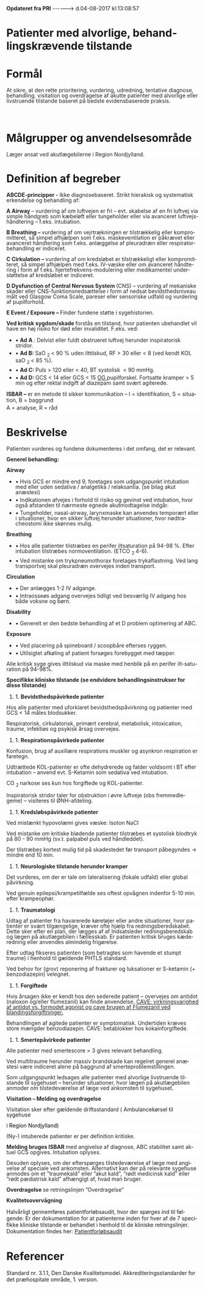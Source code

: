 <!--
.. title: patienter-med-alvorlige-behandlingskraevende-tilstande
.. slug: patienter-med-alvorlige-behandlingskraevende-tilstande
.. date: 2017-08-04 13:08:58 UTC+02:00
.. tags: 
.. category: 
.. link: 
.. description: 
.. type: text
.. hidetitle: True
-->

<div class="alert alert-success" role="alert"><b>Opdateret fra PRI</b>  ------>  d.04-08-2017  kl:13:08:57</div>

<div class="document" id="Ue321cb64ddd4481fb5ad5e064e7194f8" lang="da-DK" xml:lang="da-DK" xmlns="http://www.w3.org/1999/xhtml">
 <h1 class="~clause~ Titeloverskrift">
  <span>
   Patienter med alvorlige, behandlingskrævende tilstande
  </span>
 </h1>
 <p class="~clause~ Brdtekst">
 </p>
 <h1 class="~clause~ Overskrift1" id="a_7dd36e44f8cc43ed87654d1f63369861">
  <span>
   Formål
  </span>
 </h1>
 <p class="~clause~ Normal" style="background-color: #FFF; color: black; margin-bottom: 8pt; line-height: 100%;">
  <span style="color: #222;">
   At sikre, at den rette prioritering, vurdering, udredning, tentative diagnose, behandling, visitation og overdragelse af akutte patienter med alvorlige eller livstruende tilstande baseret på bedste evidensbaserede praksis.
  </span>
 </p>
 <h1 class="~clause~ Overskrift1" id="a_b8aa0d45a05d447ab037017599f817a8">
  <span>
   <br/>
   Målgrupper og anvendelsesområde
  </span>
 </h1>
 <p class="~clause~ Normal" style="background-color: #FFF; color: black; margin-bottom: 8pt; line-height: 100%;">
  <span style="color: #222;">
   Læger ansat ved akutlægebilerne i Region Nordjylland.
  </span>
 </p>
 <p class="~clause~ Brdtekst">
 </p>
 <h1 class="~clause~ Overskrift1" id="a_27aa9a1b5ad24617ab5fe26f1f85ec55">
  <span>
   Definition af begreber
  </span>
 </h1>
 <p class="~clause~ Normal" style="background-color: #FFF; color: black; margin-bottom: 8pt; line-height: 100%;">
  <span style="font-weight: bold; color: #222;">
   ABCDE-principper -
  </span>
  <span style="color: #222;">
   Ikke diagnosebaseret. Strikt hierakisk og systematisk erkendelse og behandling af:
  </span>
 </p>
 <p class="~clause~ Normal" style="background-color: #FFF; color: black; margin-bottom: 8pt; line-height: 100%;">
  <span style="font-weight: bold; color: #222;">
   A Airway
  </span>
  <span style="color: #222;">
   – vurdering af om luftvejen er fri – evt. skabelse af en fri luftvej via simple håndgreb som kæbeløft eller tungeholder eller via avanceret luftvejshåndtering – f.eks. intubation.
  </span>
 </p>
 <p class="~clause~ Normal" style="background-color: #FFF; color: black; margin-bottom: 8pt; line-height: 100%;">
  <span style="font-weight: bold; color: #222;">
   B Breathing –
  </span>
  <span style="color: #222;">
   vurdering af om vejrtrækningen er tilstrækkelig eller kompromitteret, så simpel afhjælpen som f.eks. maskeventilation er påkrævet eller avanceret håndtering som f.eks. anlæggelse af pleuradræn eller respiratorbehandling er indiceret.
  </span>
 </p>
 <p class="~clause~ Normal" style="background-color: #FFF; color: black; margin-bottom: 8pt; line-height: 100%;">
  <span style="font-weight: bold; color: #222;">
   C Cirkulation –
  </span>
  <span style="color: #222;">
   vurdering af om kredsløbet er tilstrækkeligt eller kompromitteret, så simpel afhjælpen med f.eks. IV-væske eller om avanceret håndtering i form af f.eks. hjertefrekvens-modulering eller medikamentel understøttelse af kredsløbet er indiceret.
  </span>
 </p>
 <p class="~clause~ Normal" style="background-color: #FFF; color: black; margin-bottom: 8pt; line-height: 100%;">
  <span style="font-weight: bold; color: #222;">
   D Dysfunction of Central Nervous System
  </span>
  <span style="color: #222;">
   (CNS) – vurdering af mekaniske skader eller CNS-funktionsnedsættelse i form af nedsat bevidsthedsniveau målt ved Glasgow Coma Scale, pareser eller sensoriske udfald og vurdering af pupilforhold.
  </span>
 </p>
 <p class="~clause~ Normal" style="background-color: #FFF; color: black; margin-bottom: 8pt; line-height: 100%;">
  <span style="font-weight: bold; color: #222;">
   E Event / Exposure –
  </span>
  <span style="color: #222;">
   Finder fundene støtte i sygehistorien.
  </span>
 </p>
 <p class="~clause~ Normal" style="background-color: #FFF; color: black; margin-bottom: 8pt; line-height: 100%;">
  <span style="font-weight: bold; color: #222;">
   Ved kritisk sygdom/skade
  </span>
  <span style="color: #222;">
   forstås en tilstand, hvor patienten ubehandlet vil have en høj risiko for død eller invaliditet. F.eks. ved:
  </span>
 </p>
 <ul class="list27">
  <li>
   <p class="~clause~ Normal level0" style="background-color: #FFF; color: black; margin-top: auto; margin-bottom: 3pt; line-height: 100%;">
    <span class="item">
     •
    </span>
    <span style="font-weight: bold; color: #222;">
     Ad A
    </span>
    <span style="color: #222;">
     : Delvist eller fuldt obstrueret luftvej herunder inspiratorisk stridor.
    </span>
   </p>
  </li>
  <li>
   <p class="~clause~ Normal level0" style="background-color: #FFF; color: black; margin-top: auto; margin-bottom: 3pt; line-height: 100%;">
    <span class="item">
     •
    </span>
    <span style="font-weight: bold; color: #222;">
     Ad B:
    </span>
    <span style="color: #222;">
     SaO
    </span>
    <sub style="color: #222;">
     2
    </sub>
    <span style="color: #222;">
     &lt; 90 % uden ilttilskud, RF &gt; 30 eller &lt; 8 (ved kendt KOL saO
    </span>
    <sub style="color: #222;">
     2
    </sub>
    <span style="color: #222;">
     &lt; 85 %).
    </span>
   </p>
  </li>
  <li>
   <p class="~clause~ Normal level0" style="background-color: #FFF; color: black; margin-top: auto; margin-bottom: 3pt; line-height: 100%;">
    <span class="item">
     •
    </span>
    <span style="font-weight: bold; color: #222;">
     Ad C:
    </span>
    <span style="color: #222;">
     Puls &gt; 120 eller &lt; 40, BT systolisk  &lt; 90 mmHg.
    </span>
   </p>
  </li>
  <li>
   <p class="~clause~ Normal level0" style="background-color: #FFF; color: black; margin-top: auto; margin-bottom: 3pt; line-height: 100%;">
    <span class="item">
     •
    </span>
    <span style="font-weight: bold; color: #222;">
     Ad D:
    </span>
    <span style="color: #222;">
     GCS &lt; 14 eller GCS &lt; 15
    </span>
    <span style="color: #222; text-decoration: underline;">
     OG
    </span>
    <span style="color: #222;">
     pupilforskel. Fortsatte kramper &gt; 5 min og efter rektal indgift af diazepam samt svært agiterede.
    </span>
   </p>
  </li>
 </ul>
 <p class="~clause~ Normal" style="background-color: #FFF; color: black; margin-top: auto; margin-bottom: 3pt; line-height: 115%;">
  <span style="font-weight: bold; color: #222;">
   ISBAR –
  </span>
  <span style="color: #222;">
   er en metode til sikker kommunikation – I = identifikation, S = situation, B = baggrund
  </span>
 </p>
 <p class="~clause~ Normal" style="background-color: #FFF; color: black; margin-top: auto; margin-bottom: 3pt; line-height: 115%;">
  <span style="color: #222;">
   A = analyse, R = råd
  </span>
 </p>
 <p class="~clause~ Brdtekst">
 </p>
 <h1 class="~clause~ Overskrift1" id="a_dc0111c545654ddca21121bd067ce6b1">
  <span>
   Beskrivelse
  </span>
 </h1>
 <p class="~clause~ Normal" style="background-color: #FFF; color: black; margin-bottom: 8pt; line-height: 100%;">
  <span style="color: #222;">
   Patienten vurderes og fundene dokumenteres i det omfang, det er relevant.
  </span>
 </p>
 <p class="~clause~ Normal" style="background-color: #FFF; color: black; margin-bottom: 8pt; line-height: 100%;">
  <span style="font-weight: bold; color: #222;">
   Generel behandling:
  </span>
 </p>
 <p class="~clause~ Normal" style="background-color: #FFF; color: black; margin-bottom: 8pt; line-height: 100%;">
 </p>
 <p class="~clause~ Normal" style="background-color: #FFF; color: black; margin-bottom: 8pt; line-height: 100%;">
  <span style="font-weight: bold; color: #222;">
   Airway
  </span>
  <span style="color: #222;">
  </span>
 </p>
 <ul class="list28">
  <li>
   <p class="~clause~ Normal level0" style="background-color: #FFF; color: black; margin-top: auto; margin-bottom: 3pt; line-height: 100%;">
    <span class="item">
     •
    </span>
    <span style="color: #222;">
     Hvis GCS er mindre end 9, foretages som udgangspunkt intubation med eller uden sedativa / analgetika / relaksantia. (se bilag akut anæstesi)
    </span>
   </p>
  </li>
  <li>
   <p class="~clause~ Normal level0" style="background-color: #FFF; color: black; margin-top: auto; margin-bottom: 3pt; line-height: 100%;">
    <span class="item">
     •
    </span>
    <span style="color: #222;">
     Indikationen afvejes i forhold til risiko og gevinst ved intubation, hvor også afstanden til nærmeste egnede akutmodtagelse indgår.
    </span>
   </p>
  </li>
  <li>
   <p class="~clause~ Normal level0" style="background-color: #FFF; color: black; margin-top: auto; margin-bottom: 3pt; line-height: 100%;">
    <span class="item">
     •
    </span>
    <span style="color: #222;">
     Tungeholder, nasal-airway, larynxmaske kan anvendes temporært eller i situationer, hvor en sikker luftvej herunder situationer, hvor nødtracheostomi ikke skønnes mulig.
    </span>
   </p>
  </li>
 </ul>
 <p class="~clause~ Normal" style="background-color: #FFF; color: black; margin-bottom: 8pt; line-height: 100%;">
  <span style="font-weight: bold; color: #222;">
   Breathing
  </span>
  <span style="color: #222;">
  </span>
 </p>
 <ul class="list29">
  <li>
   <p class="~clause~ Normal level0" style="background-color: #FFF; color: black; margin-top: auto; margin-bottom: 3pt; line-height: 100%;">
    <span class="item">
     •
    </span>
    <span style="color: #222;">
     Hos alle patienter tilstræbes en perifer iltsaturation på 94-98 %. Efter intubation tilstræbes normoventilation. (ETCO
    </span>
    <sub style="color: #222;">
     2
    </sub>
    <span style="color: #222;">
     4-6).
    </span>
   </p>
  </li>
  <li>
   <p class="~clause~ Normal level0" style="background-color: #FFF; color: black; margin-top: auto; margin-bottom: 3pt; line-height: 100%;">
    <span class="item">
     •
    </span>
    <span style="color: #222;">
     Ved mistanke om trykpneumothorax foretages trykaflastning. Ved lang transportvej skal pleuradræn overvejes inden transport.
    </span>
   </p>
  </li>
 </ul>
 <p class="~clause~ Normal" style="background-color: #FFF; color: black; margin-bottom: 8pt; line-height: 100%;">
  <span style="font-weight: bold; color: #222;">
   Circulation
  </span>
  <span style="color: #222;">
  </span>
 </p>
 <ul class="list30">
  <li>
   <p class="~clause~ Normal level0" style="background-color: #FFF; color: black; margin-top: auto; margin-bottom: 3pt; line-height: 100%;">
    <span class="item">
     •
    </span>
    <span style="color: #222;">
     Der anlægges 1-2 IV adgange.
    </span>
   </p>
  </li>
  <li>
   <p class="~clause~ Normal level0" style="background-color: #FFF; color: black; margin-top: auto; margin-bottom: 3pt; line-height: 100%;">
    <span class="item">
     •
    </span>
    <span style="color: #222;">
     Intraosseøs adgang overvejes tidligt ved besværlig IV adgang hos både voksne og børn.
    </span>
   </p>
  </li>
 </ul>
 <p class="~clause~ Normal" style="background-color: #FFF; color: black; margin-bottom: 8pt; line-height: 100%;">
  <span style="font-weight: bold; color: #222;">
   Disability
  </span>
 </p>
 <ul class="list31">
  <li>
   <p class="~clause~ Normal level0" style="background-color: #FFF; color: black; margin-top: auto; margin-bottom: 3pt; line-height: 100%;">
    <span class="item">
     •
    </span>
    <span style="color: #222;">
     Generelt er den bedste behandling af et D problem optimering af ABC.
    </span>
   </p>
  </li>
 </ul>
 <p class="~clause~ Normal" style="background-color: #FFF; color: black; margin-bottom: 8pt; line-height: 100%;">
  <span style="font-weight: bold; color: #222;">
   Exposure
  </span>
 </p>
 <ul class="list32">
  <li>
   <p class="~clause~ Normal level0" style="background-color: #FFF; color: black; margin-top: auto; margin-bottom: 3pt; line-height: 100%;">
    <span class="item">
     •
    </span>
    <span style="color: #222;">
     Ved placering på spineboard / scoopbåre efterses ryggen.
    </span>
   </p>
  </li>
  <li>
   <p class="~clause~ Normal level0" style="background-color: #FFF; color: black; margin-top: auto; margin-bottom: 3pt; line-height: 100%;">
    <span class="item">
     •
    </span>
    <span style="color: #222;">
     Utilsigtet afkøling af patient forsøges forebygget med tæpper.
    </span>
   </p>
  </li>
 </ul>
 <p class="~clause~ Normal" style="background-color: #FFF; color: black; margin-bottom: 8pt; line-height: 100%;">
  <span style="color: #222;">
  </span>
 </p>
 <p class="~clause~ Normal" style="background-color: #FFF; color: black; margin-bottom: 8pt; line-height: 100%;">
  <span style="color: #222;">
   Alle kritisk syge gives ilttilskud via maske med henblik på en perifer ilt-saturation på 94-98%.
  </span>
 </p>
 <p class="~clause~ Normal" style="background-color: #FFF; color: black; margin-bottom: 8pt; line-height: 100%;">
  <span style="font-weight: bold; color: #222;">
   Specifikke kliniske tilstande (se endvidere behandlingsinstrukser for disse tilstande)
  </span>
 </p>
 <ol class="list33">
  <li>
   <p class="~clause~ Normal level0" style="background-color: #FFF; color: black; margin-top: auto; margin-bottom: 3pt; line-height: 100%;">
    <span class="item">
     1.
    </span>
    <span style="font-weight: bold; color: #222;">
     Bevidsthedspåvirkede patienter
    </span>
   </p>
  </li>
 </ol>
 <p class="~clause~ Normal" style="background-color: #FFF; color: black; margin-bottom: 8pt; line-height: 100%;">
  <span style="color: #222;">
   Hos alle patienter med uforklaret bevidsthedspåvirkning og patienter med GCS &lt; 14 måles blodsukker.
  </span>
 </p>
 <p class="~clause~ Normal" style="background-color: #FFF; color: black; margin-bottom: 8pt; line-height: 100%;">
  <span style="color: #222;">
   Respiratorisk, cirkulatorisk, primært cerebral, metabolisk, intoxication, traume, infektiøs og psykisk årsag overvejes.
  </span>
 </p>
 <ol class="list34">
  <li>
   <p class="~clause~ Normal level0" style="background-color: #FFF; color: black; margin-top: auto; margin-bottom: 3pt; line-height: 100%;">
    <span class="item">
     1.
    </span>
    <span style="font-weight: bold; color: #222;">
     Respirationspåvirkede patienter
    </span>
   </p>
  </li>
 </ol>
 <p class="~clause~ Normal" style="background-color: #FFF; color: black; margin-bottom: 8pt; line-height: 100%;">
  <span style="color: #222;">
   Konfusion, brug af auxillære respirations muskler og asynkron respiration er faretegn.
  </span>
 </p>
 <p class="~clause~ Normal" style="background-color: #FFF; color: black; margin-bottom: 8pt; line-height: 100%;">
  <span style="color: #222;">
   Udtrættede KOL-patienter er ofte dehydrerede og falder voldsomt i BT efter intubation – anvend evt. S-Ketamin som sedativa ved intubation.
  </span>
 </p>
 <p class="~clause~ Normal" style="background-color: #FFF; color: black; margin-bottom: 8pt; line-height: 100%;">
  <span style="color: #222;">
   CO
  </span>
  <sub style="color: #222;">
   2
  </sub>
  <span style="color: #222;">
   narkose ses kun hos forgiftede og KOL-patienter.
  </span>
 </p>
 <p class="~clause~ Normal" style="background-color: #FFF; color: black; margin-bottom: 8pt; line-height: 100%;">
  <span style="color: #222;">
   Inspiratorisk stridor taler for obstruktion i øvre luftveje (obs fremmedlegeme) – visiteres til ØNH-afdeling.
  </span>
 </p>
 <p class="~clause~ Normal" style="background-color: #FFF; color: black; margin-bottom: 8pt; line-height: 100%;">
  <span style="color: #222;">
  </span>
 </p>
 <ol class="list35">
  <li>
   <p class="~clause~ Normal level0" style="background-color: #FFF; color: black; margin-top: auto; margin-bottom: 3pt; line-height: 100%;">
    <span class="item">
     1.
    </span>
    <span style="font-weight: bold; color: #222;">
     Kredsløbspåvirkede patienter
    </span>
   </p>
  </li>
 </ol>
 <p class="~clause~ Normal" style="background-color: #FFF; color: black; margin-bottom: 8pt; line-height: 100%;">
  <span style="color: #222;">
   Ved mistænkt hypovolæmi gives væske: Isoton NaCl
  </span>
 </p>
 <p class="~clause~ Normal" style="background-color: #FFF; color: black; margin-bottom: 8pt; line-height: 100%;">
  <span style="color: #222;">
   Ved mistanke om kritiske blødende patienter tilstræbes et systolisk blodtryk på 80 - 90 mmHg (sv.t. palpabel puls ved håndleddet).
  </span>
 </p>
 <p class="~clause~ Normal" style="background-color: #FFF; color: black; margin-bottom: 8pt; line-height: 100%;">
  <span style="color: #222;">
   Der tilstræbes kortest mulig tid på skadestedet før transport påbegyndes → mindre end 10 min.
  </span>
 </p>
 <ol class="list36">
  <li>
   <p class="~clause~ Normal level0" style="background-color: #FFF; color: black; margin-top: auto; margin-bottom: 3pt; line-height: 100%;">
    <span class="item">
     1.
    </span>
    <span style="font-weight: bold; color: #222;">
     Neurologiske tilstande herunder kramper
    </span>
   </p>
  </li>
 </ol>
 <p class="~clause~ Normal" style="background-color: #FFF; color: black; margin-bottom: 8pt; line-height: 100%;">
  <span style="color: #222;">
   Det vurderes, om der er tale om lateralisering (fokale udfald) eller global påvirkning.
  </span>
 </p>
 <p class="~clause~ Normal" style="background-color: #FFF; color: black; margin-bottom: 8pt; line-height: 100%;">
  <span style="color: #222;">
   Ved genuin epilepsi/krampetilfælde ses oftest opvågnen indenfor 5-10 min. efter krampeophør.
  </span>
 </p>
 <ol class="list37">
  <li>
   <p class="~clause~ Normal level0" style="background-color: #FFF; color: black; margin-top: auto; margin-bottom: 3pt; line-height: 100%;">
    <span class="item">
     1.
    </span>
    <span style="font-weight: bold; color: #222;">
     Traumatologi
    </span>
   </p>
  </li>
 </ol>
 <p class="~clause~ Normal" style="background-color: #FFF; color: black; margin-bottom: 8pt; line-height: 100%;">
  <span style="color: #222;">
   Udtag af patienter fra havarerede køretøjer eller andre situationer, hvor patienter er svært tilgængelige, kræver ofte hjælp fra redningsberedskabet. Dette sker efter en plan, der lægges af af Indsatsleder redningsberedskab og lægen på akutlægebilen i fællesskab. Er patienten kritisk bruges kæderedning eller anvendes almindelig frigørelse.
  </span>
 </p>
 <p class="~clause~ Normal" style="background-color: #FFF; color: black; margin-bottom: 8pt; line-height: 100%;">
  <span style="color: #222;">
   Efter udtag fikseres patienten (som betragtes som havende et stumpt traume) i henhold til gældende PHTLS standard.
  </span>
 </p>
 <p class="~clause~ Normal" style="background-color: #FFF; color: black; margin-bottom: 8pt; line-height: 100%;">
  <span style="color: #222;">
   Ved behov for (grov) reponering af frakturer og luksationer er S-ketamin (+ benzodiazepin) velegnet.
  </span>
 </p>
 <ol class="list38">
  <li>
   <p class="~clause~ Normal level0" style="background-color: #FFF; color: black; margin-top: auto; margin-bottom: 3pt; line-height: 100%;">
    <span class="item">
     1.
    </span>
    <span style="font-weight: bold; color: #222;">
     Forgiftede
    </span>
   </p>
  </li>
 </ol>
 <p class="~clause~ Normal" style="background-color: #FFF; color: black; margin-bottom: 8pt; line-height: 100%;">
  <span style="color: #222;">
   Hvis årsagen ikke er kendt hos den sederede patient – overvejes om antidot (naloxon og/eller flumezanil) kan finde anvendelse.
  </span>
  <span style="color: #222; text-decoration: underline;">
   CAVE: virkningsvarighed af antidot vs. formodet agonist og cave brugen af Flumezanil ved blandingsforgiftninger.
  </span>
 </p>
 <p class="~clause~ Normal" style="background-color: #FFF; color: black; margin-bottom: 8pt; line-height: 100%;">
  <span style="color: #222;">
   Behandlingen af agitede patienter er symptomatisk. Undertiden kræves store mængder benzodiazepin. CAVE: betablokker hos kokainforgiftede.
  </span>
 </p>
 <ol class="list39">
  <li>
   <p class="~clause~ Normal level0" style="background-color: #FFF; color: black; margin-top: auto; margin-bottom: 3pt; line-height: 100%;">
    <span class="item">
     1.
    </span>
    <span style="font-weight: bold; color: #222;">
     Smertepåvirkede patienter
    </span>
    <span style="color: #222;">
    </span>
   </p>
  </li>
 </ol>
 <p class="~clause~ Normal" style="background-color: #FFF; color: black; margin-bottom: 8pt; line-height: 100%;">
  <span style="color: #222;">
   Alle patienter med smertescore &gt; 3 gives relevant behandling.
  </span>
 </p>
 <p class="~clause~ Normal" style="background-color: #FFF; color: black; margin-bottom: 8pt; line-height: 100%;">
  <span style="color: #222;">
   Ved multitraume herunder massiv brandskade kan regelret generel anæstesi være indiceret alene på baggrund af smerteproblemstillingen.
  </span>
 </p>
 <p class="~clause~ Normal" style="background-color: #FFF; color: black; margin-bottom: 8pt; line-height: 100%;">
  <span style="color: #222;">
   Som udgangspunkt ledsages alle patienter med alvorlige livstruende tilstande til sygehuset – herunder situationer, hvor lægen på akutlægebilen anmoder om tilstedeværelse af læge ved ankomsten til sygehuset.
  </span>
 </p>
 <p class="~clause~ Normal" style="background-color: #FFF; color: black; margin-bottom: 8pt; line-height: 100%;">
  <span style="color: #222;">
  </span>
 </p>
 <p class="~clause~ Normal" style="background-color: #FFF; color: black; margin-bottom: 8pt; line-height: 100%;">
  <span style="font-weight: bold; color: #222;">
   Visitation – Melding og overdragelse
  </span>
 </p>
 <p class="~clause~ Normal" style="line-height: 100%;">
  <span style="color: #222;">
   Visitation sker efter gældende driftsstandard (
  </span>
  <span>
   Ambulancekørsel til sygehuse
  </span>
 </p>
 <p class="~clause~ Normal" style="background-color: #FFF; color: black; margin-bottom: 8pt; line-height: 100%;">
  <span>
   i Region Nordjylland)
  </span>
 </p>
 <p class="~clause~ Normal" style="background-color: #FFF; color: black; margin-bottom: 8pt; line-height: 100%;">
  <span style="color: #222;">
   (Ny-) intuberede patienter er per definition kritiske.
  </span>
 </p>
 <p class="~clause~ Normal" style="background-color: #FFF; color: black; margin-bottom: 8pt; line-height: 100%;">
  <span style="color: #222;">
  </span>
 </p>
 <p class="~clause~ Normal" style="background-color: #FFF; color: black; margin-bottom: 8pt; line-height: 100%;">
  <span style="font-weight: bold; color: #222;">
   Melding bruges ISBAR
  </span>
  <span style="color: #222;">
   med angivelse af diagnose, ABC stabilitet samt aktuel GCS opgives. Intubation oplyses.
  </span>
 </p>
 <p class="~clause~ Normal" style="background-color: #FFF; color: black; margin-bottom: 8pt; line-height: 100%;">
  <span style="color: #222;">
   Desuden oplyses, om der efterspørges tilstedeværelse af læge med angivelse af speciale ved ankomsten. Alternativt kan der på relevante sygehuse anmodes om et ”traumekald” eller ”akut kald”, ”rødt medicinsk kald” eller ”rødt pædiatrisk kald” afhængigt af, hvad man bruger.
  </span>
 </p>
 <p class="~clause~ Normal" style="background-color: #FFF; color: black; margin-bottom: 8pt; line-height: 100%;">
  <span style="font-weight: bold; color: #222;">
   Overdragelse
  </span>
  <span style="color: #222;">
   se retningslinjen ”Overdragelse”
  </span>
 </p>
 <p class="~clause~ Normal" style="background-color: #FFF; color: black; margin-bottom: 8pt; line-height: 100%;">
 </p>
 <p class="~clause~ Normal" style="background-color: #FFF; color: black; margin-bottom: 8pt; line-height: 100%;">
  <span style="font-weight: bold; color: #222;">
   Kvalitetsovervågning
  </span>
 </p>
 <p class="~clause~ Brdtekst">
  <span>
   Halvårligt gennemføres patientforløbsaudit, hvor der spørges ind til følgende: Er der dokumentation for at patienterne inden for hver af de 7 specifikke kliniske tilstande er behandlet i henhold til de kliniske retningslinjer. Dokumentation findes her:
  </span>
  <a href="http://networking.rn.dk/faelles/beredskab/vagtcentral/Audits/Forms/AllItems.aspx?RootFolder=/faelles/beredskab/vagtcentral/Audits/Patientforløbsaudit&amp;FolderCTID=&amp;View={820370EC-548F-4A47-80E1-1CFD8E97F8ED}">
   <span class="Hyperlink">
    Patientforløbsaudit
   </span>
  </a>
 </p>
 <p class="~clause~ Brdtekst">
 </p>
 <p class="~clause~ Brdtekst">
 </p>
 <h1 class="~clause~ Overskrift1" id="a_5405dda54a7848f59608174992c46276">
  <span>
   Referencer
  </span>
 </h1>
 <p class="~clause~ Brdtekst">
  <span>
   Standard nr. 3.1.1, Den Danske Kvalitetsmodel. Akkrediteringsstandarder for det præhospitale område, 1. version.
  </span>
 </p>
 <p class="~clause~ Brdtekst">
 </p>
 <p class="~clause~ Normal">
 </p>
</div>
